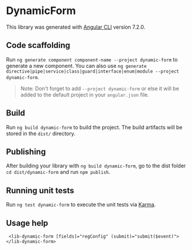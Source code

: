 # DynamicForm

This library was generated with [Angular CLI](https://github.com/angular/angular-cli) version 7.2.0.

## Code scaffolding

Run `ng generate component component-name --project dynamic-form` to generate a new component. You can also use `ng generate directive|pipe|service|class|guard|interface|enum|module --project dynamic-form`.
> Note: Don't forget to add `--project dynamic-form` or else it will be added to the default project in your `angular.json` file. 

## Build

Run `ng build dynamic-form` to build the project. The build artifacts will be stored in the `dist/` directory.

## Publishing

After building your library with `ng build dynamic-form`, go to the dist folder `cd dist/dynamic-form` and run `npm publish`.

## Running unit tests

Run `ng test dynamic-form` to execute the unit tests via [Karma](https://karma-runner.github.io).

## Usage help

   ` <lib-dynamic-form [fields]="regConfig" (submit)="submit($event)">
    </lib-dynamic-form>`
